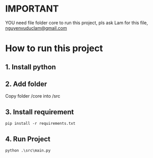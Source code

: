 # IMPORTANT
YOU need file folder core to run this project, pls ask Lam for this file, nguyenvuduclam@gmail.com

# How to run this project
## 1. Install python
## 2. Add folder
Copy folder /core into /src
## 3. Install requirement
```
pip install -r requirements.txt
```
## 4. Run Project
```
python .\src\main.py
```